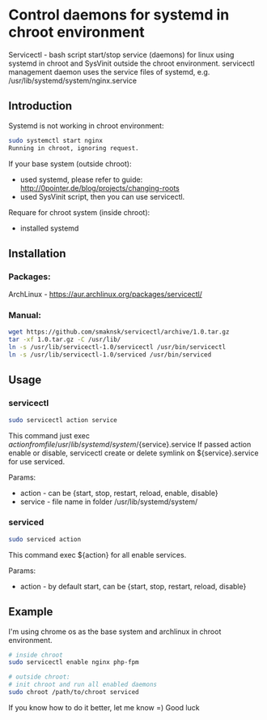 Control daemons for systemd in chroot environment
=====================

Servicectl - bash script start/stop service (daemons) for linux using systemd in chroot and SysVinit outside the chroot environment.
servicectl management daemon uses the service files of systemd, e.g. /usr/lib/systemd/system/nginx.service

Introduction
---

Systemd is not working in chroot environment:
```bash
sudo systemctl start nginx
Running in chroot, ignoring request.
```
If your base system (outside chroot):
* used systemd, please refer to guide: http://0pointer.de/blog/projects/changing-roots
* used SysVinit script, then you can use servicectl.

Requare for chroot system (inside chroot):
* installed systemd

Installation
---

### Packages:
ArchLinux - https://aur.archlinux.org/packages/servicectl/
### Manual:
```bash
wget https://github.com/smaknsk/servicectl/archive/1.0.tar.gz
tar -xf 1.0.tar.gz -C /usr/lib/
ln -s /usr/lib/servicectl-1.0/servicectl /usr/bin/servicectl
ln -s /usr/lib/servicectl-1.0/serviced /usr/bin/serviced
```

Usage
---
### servicectl
```bash
sudo servicectl action service
```
This command just exec ${action} from file /usr/lib/systemd/system/${service}.service
If passed action enable or disable, servicectl create or delete symlink on ${service}.service for use serviced.

Params:
* action - can be {start, stop, restart, reload, enable, disable}
* service - file name in folder /usr/lib/systemd/system/

### serviced
```bash
sudo serviced action
```
This command exec ${action} for all enable services.

Params:
* action - by default start, can be {start, stop, restart, reload, disable}

Example
---
I'm using chrome os as the base system and archlinux in chroot environment.
```bash
# inside chroot
sudo servicectl enable nginx php-fpm

# outside chroot: 
# init chroot and run all enabled daemons
sudo chroot /path/to/chroot serviced
```

If you know how to do it better, let me know =) 
Good luck

